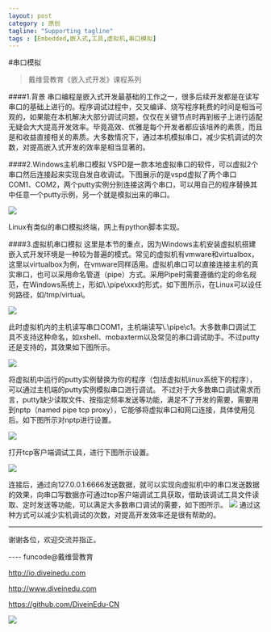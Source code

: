 ```yaml
---
layout: post
category : 原创
tagline: "Supporting tagline"
tags : [Embedded,嵌入式,工具,虚拟机,串口模拟]
---
```


#串口模拟
> 戴维营教育《嵌入式开发》课程系列


####1.背景
串口编程是嵌入式开发最基础的工作之一，很多后续开发都是在读写串口的基础上进行的。程序调试过程中，交叉编译、烧写程序耗费的时间是相当可观的，如果能在本机解决大部分调试问题，仅仅在关键节点时再到板子上进行适配无疑会大大提高开发效率。毕竟高效、优雅是每个开发者都应该培养的素质，而且是和收益直接相关的素质。大多数情况下，通过本机模拟串口，减少实机调试的次数，对提高嵌入式开发的效率是相当显著的。


####2.Windows主机串口模拟
VSPD是一款本地虚拟串口的软件，可以虚拟2个串口然后连接起来实现自发自收调试。下图展示的是vspd虚拟了两个串口COM1、COM2，两个putty实例分别连接这两个串口，可以用自己的程序替换其中任意一个putty示例，另一个就是模拟出来的串口。

![](/images/code/vspd.jpg)

Linux有类似的串口模拟终端，网上有python脚本实现。

####3.虚拟机串口模拟
这里是本节的重点，因为Windows主机安装虚拟机搭建嵌入式开发环境是一种较为普遍的模式。常见的虚拟机有vmware和virtualbox，这里以virtualbox为例，在vmware同样适用。虚拟机串口可以直接连接主机的真实串口，也可以采用命名管道（pipe）方式。采用Pipe时需要遵循约定的命名规范，在Windows系统上，形如\\.\pipe\xxx的形式，如下图所示，在Linux可以设任何路径，如/tmp/virtual。

![](/images/code/vmserial.jpg)

此时虚拟机内的主机读写串口COM1，主机端读写\\.\pipe\c1。大多数串口调试工具不支持这种命名，如xshell、mobaxterm以及常见的串口调试助手。不过putty还是支持的，其效果如下图所示。

![](/images/code/vmputty.jpg)

将虚拟机中运行的putty实例替换为你的程序（包括虚拟机linux系统下的程序），可以通过主机端的putty实例模拟串口进行调试。
不过对于大多数串口调试需求而言，putty缺少读取文件、按指定频率发送等功能，满足不了开发的需要，需要用到nptp（named pipe tcp proxy），它能够将虚拟串口和网口连接，具体使用见后。如下图所示对nptp进行设置。

![](/images/code/vmnptp.jpg)

打开tcp客户端调试工具，进行下图所示设置。

![](/images/code/vmtcpclient.jpg)

连接后，通过向127.0.0.1:6666发送数据，就可以实现向虚拟机中的串口发送数据的效果，向串口写数据亦可通过tcp客户端调试工具获取，借助该调试工具文件读取、定时发送等功能，可以满足大多数串口调试的需要，如下图所示。
![](/images/code/vmpipe.jpg)
通过这种方式可以减少实机调试的次数，对提高开发效率还是很有帮助的。


----
谢谢各位，欢迎交流并指正。

----  funcode@戴维营教育

http://io.diveinedu.com

http://www.diveinedu.com

https://github.com/DiveinEdu-CN

![](/images/qrcode-diveinedu-mp-weixin.jpg)
